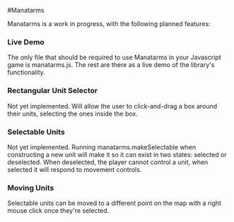 #Manatarms

Manatarms is a work in progress, with the following planned features:

### Live Demo
The only file that should be required to use Manatarms in your Javascript game is manatarms.js. The rest are there as a live demo of the library's functionality.

### Rectangular Unit Selector
Not yet implemented. Will allow the user to click-and-drag a box around their units, selecting the ones inside the box.

### Selectable Units
Not yet implemented. Running manatarms.makeSelectable when constructing a new unit will make it so it can exist in two states: selected or deselected. When deselected, the player cannot control a unit, when selected it will respond to movement controls.

### Moving Units
Selectable units can be moved to a different point on the map with a right mouse click once they're selected.
